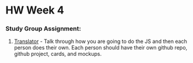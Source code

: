 # HW Week 4

### Study Group Assignment:
1. [Translator](https://github.com/nss-nightclass-projects/exercise-vault/blob/master/JS_translator.md) - Talk through how you are going to do the JS and then each person does their own.  Each person should have their own github repo, github project, cards, and mockups.
